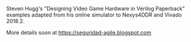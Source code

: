 Steven Hugg's "Designing Video Game Hardware in Verilog Paperback" examples adapted from his online simulator to Nexys4DDR and Vivado 2018.2.

More details soon at https://seguridad-agile.blogspot.com
